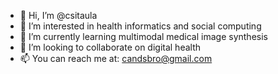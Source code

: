 - 👋 Hi, I’m @csitaula
- 👀 I’m interested in health informatics and social computing
- 🌱 I’m currently learning multimodal medical image synthesis
- 💞️ I’m looking to collaborate on digital health
- 📫 You can reach me at: candsbro@gmail.com

<!---
csitaula/csitaula is a ✨ special ✨ repository because its `README.md` (this file) appears on your GitHub profile.
You can click the Preview link to take a look at your changes.
--->
